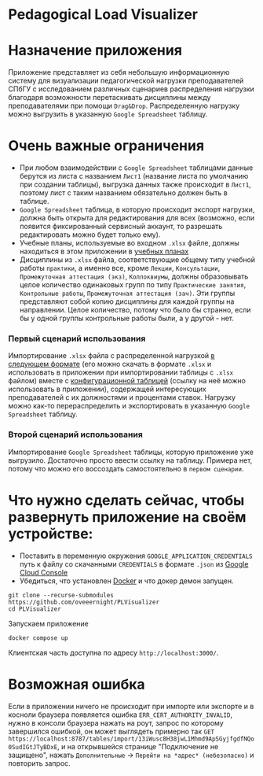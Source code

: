 # Pedagogical Load Visualizer

# Назначение приложения
Приложение представляет из себя небольшую информационную систему для визуализации педагогической нагрузки преподавателей СПбГУ с исследованием различных сценариев распределения нагрузки благодаря возможности перетаскивать дисциплины между преподавателями при помощи `Drag&Drop`. Распределенную нагрузку можно выгрузить в указанную `Google Spreadsheet` таблицу.
# Очень важные ограничения
 * При любом взаимодействии с `Google Spreadsheet` таблицами данные берутся из листа с названием `Лист1` (название листа по умолчанию при создании таблицы), выгрузка данных также происходит в `Лист1`, поэтому лист с таким названием обязательно должен быть в таблице.
 * `Google Spreadsheet` таблица, в которую происходит экспорт нагрузки, должна быть открыта для редактирования для всех (возможно, если появится фиксированный сервисный аккаунт, то разрешать редактировать можно будет только ему).
 * Учебные планы, используемые во входном `.xlsx` файле, должны находиться в этом приложении в [учебных планах](https://github.com/oveeernight/PLVisualizer/tree/master/PLVisualizer.BusinessLogic/Clients/DocxClient/WorkingPlans)
 * Дисциплины из `.xlsx` файла, соответствующие общему типу учебной работы `практики`, а именно все, кроме `Лекции`, `Консультации`, `Промежуточная аттестация (экз)`, `Коллоквиумы`, должны образовывать целое количество одинаковых групп по типу `Практические занятия`, `Контрольные работы`, `Промежуточная аттестация (зач)`. Эти группы представляют собой копию дисциплины для каждой группы на направлении. Целое количество, потому что было бы странно, если бы у одной группы контрольные работы были, а у другой - нет.
### Первый сценарий использования
Импортирование `.xlsx` файла с распределенной нагрузкой [в следующем формате](https://docs.google.com/spreadsheets/d/1wQ_8A_4fU2ZplFDtv6neM12CPqVzrOFugjtDqQE6xKc/edit#gid=0) (его можно скачать в формате `.xlsx` и использовать в приложении при импортировании таблицы с `.xlsx` файлом) вместе с [конфигурационной таблицей](https://docs.google.com/spreadsheets/d/1n_5LRJsvkTjXeJAiDXOKJPt4fodr7DsbTN4qK8se6VY/edit#gid=0) (ссылку на неё можно использовать в приложении), содержащей интересующих преподавателей с их должностями и процентами ставок. Нагрузку можно как-то перераспределить и экспортировать в указанную `Google Spreadsheet` таблицу.
### Второй сценарий использования
Импортирование `Google Spreadsheet` таблицы, которую приложение уже выгрузило. Достаточно просто ввести ссылку на таблицу. Примера нет, потому что можно его воссоздать самостоятельно в `первом сценарии`.

# Что нужно сделать сейчас, чтобы развернуть приложение на своём устройстве:
- Поставить в переменную окружения `GOOGLE_APPLICATION_CREDENTIALS` путь к файлу со скачанными `CREDENTIALS` в формате `.json` из [Google Cloud Console](https://console.cloud.google.com/)
- Убедиться, что установлен [Docker](https://www.docker.com/) и что докер демон запущен.
```console
git clone --recurse-submodules https://github.com/oveeernight/PLVisualizer
cd PLVisualizer
```
Запускаем приложение
```console
docker compose up
```
Клиентская часть доступна по адресу `http://localhost:3000/`.

# Возможная ошибка
Если в приложении ничего не происходит при импорте или экспорте и в косноли браузера появляется ошибка `ERR_CERT_AUTHORITY_INVALID`, нужно в консоли браузера нажать на роут, запрос по которому завершился ошибкой,
он может выглядеть примерно так `GET https://localhost:8787/tables/import/13iWusc8H38jwL1Mhmd9ApSGyjfgdfNQo0SudIGtJTyBDxE`, и на открывшейся странице "Подключение не защищено", нажать `Дополнительные` -> `Перейти на *адрес* (небезопасно)` и повторить запрос.

